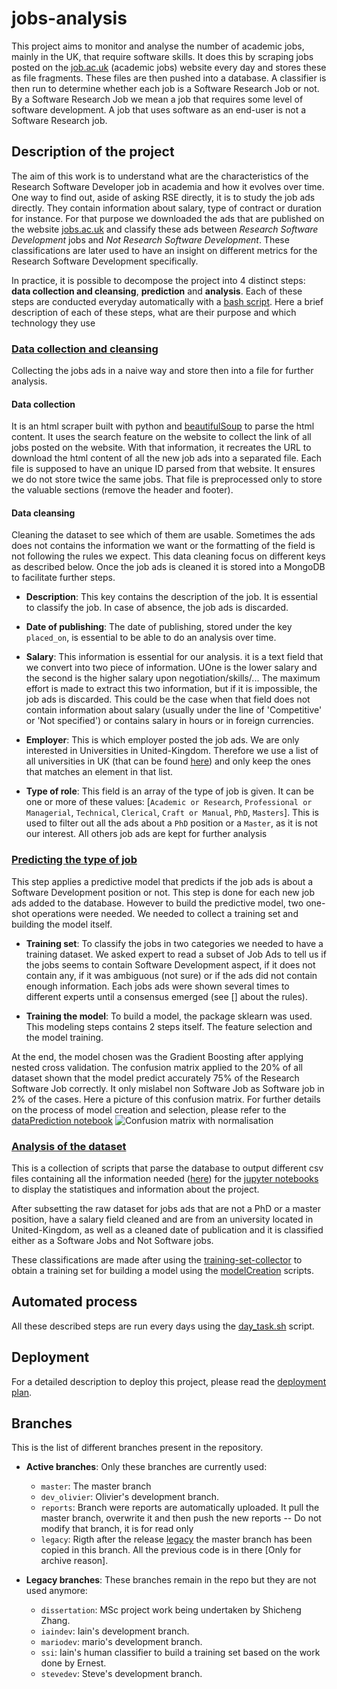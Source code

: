 # jobs-analysis

This project aims to monitor and analyse the number of academic
jobs, mainly in the UK, that require software skills. It does this
by scraping jobs posted on the [job.ac.uk](https://www.jobs.ac.uk/)
(academic jobs) website every day and stores these as file fragments.
These files are then pushed into a database. A classifier is then run
to determine whether each job is a Software Research Job or not.
By a Software Research Job we mean a job that requires some level of
software development. A job that uses software as an end-user is not
a Software Research job.

## Description of the project

The aim of this work is to understand what are the characteristics of the Research Software Developer job in academia  and how it evolves over time.
One way to find out, aside of asking RSE directly, it is to study the job ads directly. They contain information about salary, type of contract or duration for instance.
For that purpose we downloaded the ads that are published on the website [jobs.ac.uk](www.jobs.ac.uk) and classify these ads between *Research Software Development* jobs and *Not Research Software Development*. These classifications are later used to have an insight on different metrics for the Research Software Development specifically.

In practice, it is possible to decompose the project into 4 distinct steps: **data collection and cleansing**, **prediction** and **analysis**. Each of these steps are conducted everyday automatically with a [bash script](day_task.sh). Here  a brief description of each of these steps, what are their purpose and which technology they use


### [Data collection and cleansing](https://github.com/softwaresaved/jobs-analysis/tree/master/jobAnalysis/dataCollection)

Collecting the jobs ads in a naive way and store then into a file for further analysis.

#### Data collection

It is an html scraper built with python and [beautifulSoup]() to parse the html content. It uses the search feature on the website to collect the link of all jobs posted on the website. With that information, it recreates the URL to download the html content of all the new job ads into a separated file. Each file is supposed to have an unique ID parsed from that website. It ensures we do not store twice the same jobs. That file is preprocessed only to store the valuable sections (remove the header and footer).


#### Data cleansing

Cleaning the dataset to see which of them are usable. Sometimes the ads does not contains the information we want or the formatting of the field is not following the rules we expect. This data cleaning focus on different keys as described below. Once the job ads is cleaned it is stored into a MongoDB to facilitate further steps.

* **Description**: This key contains the description of the job. It is essential to classify the job. In case of absence, the job ads is discarded.

* **Date of publishing**: The date of publishing, stored under the key `placed_on`, is essential to be able to do an analysis over time.

* **Salary**: This information is essential for our analysis. it is a text field that we convert into two piece of information. UOne is the lower salary and the second is the higher salary upon negotiation/skills/... The maximum effort is made to extract this two information, but if it is impossible, the job ads is discarded. This could be the case when that field does not contain information about salary (usually under the line of 'Competitive' or 'Not specified') or contains salary in hours or in foreign currencies.

* **Employer**: This is which employer posted the job ads. We are only interested in Universities in United-Kingdom. Therefore we use a list of all universities in UK (that can be found [here]()) and only keep the ones that matches an element in that list.

* **Type of role**: This field is an array of the type of job is given. It can be one or more of these values: [`Academic or Research`, `Professional or Managerial`, `Technical`, `Clerical`, `Craft or Manual`, `PhD`, `Masters`]. This is used to filter out all the ads about a `PhD` position or a `Master`, as it is not our interest. All others job ads are kept for further analysis


### [Predicting the type of job](https//github.com/softwaresaved/jobs-analysis/tree/master/jobAnalysis/dataPrediction)

This step applies a predictive model that predicts if the job ads is about a Software Development position or not. This step is done for each new job ads added to the database. However to build the predictive model, two one-shot operations were needed. We needed to collect a training set and building the model itself.

* **Training set**: To classify the jobs in two categories we needed to have a training dataset. We asked expert to read a subset of Job Ads to tell us if the jobs seems to contain Software Development aspect, if it does not contain any, if it was ambiguous (not sure) or if the ads did not contain enough information. Each jobs ads were shown several times to different experts until a consensus emerged (see [] about the rules).

* **Training the model**: To build a model, the package sklearn was used. This modeling steps contains 2 steps itself. The feature selection and the model training.

At the end, the model chosen was the Gradient Boosting after applying nested cross validation. The confusion matrix applied to the 20% of all dataset shown that the model predict accurately 75% of the Research Software Job correctly. It only mislabel non Software Job as Software job in 2% of the cases. Here a picture of this confusion matrix. For further details on the process of model creation and selection, please refer to the [dataPrediction notebook](./notebooks/dataPrediction.ipynb)
![Confusion matrix with normalisation](./outputs/dataPrediction/confusion_matrix_normalised.png?raw=true "Title")

### [Analysis of the dataset](https://github.com/softwaresaved/jobs-analysis/tree/master/jobAnalysis/dataAnalysis)

This is a collection of scripts that parse the database to output different csv files containing all the information needed ([here](https://github.com/softwaresaved/jobs-analysis/tree/master/outputs)) for the [jupyter notebooks](https://github.com/softwaresaved/jobs-analysis/tree/master/notebooks) to display the statistiques and information about the project.

After subsetting the raw dataset for jobs ads that are not a PhD or a master position, have a salary field cleaned and are from an university located in United-Kingdom, as well as a cleaned date of publication and it is classified either as a Software Jobs and Not Software jobs.


These classifications are made after using the
[training-set-collector](https://github.com/softwaresaved/training-set-collector)
to obtain a training set for building a model using the
[modelCreation](https://github.com/softwaresaved/jobs-analysis/tree/master/jobAnalysis/modelCreation)
scripts.


## Automated process

All these described steps are run every days using the [day_task.sh](day_task.sh) script.



## Deployment

For a detailed description to deploy this project, please read the [deployment plan](./Depolyment.md).

## Branches
This is the list of different branches present in the repository.
* **Active branches**: Only these branches are currently used:
    * `master`: The master branch
    * `dev_olivier`: Olivier's development branch.
    * `reports`: Branch were reports are automatically uploaded. It pull the master branch, overwrite it and then push the new reports -- Do not modify that branch, it is for read only
    * `legacy`: Rigth after the release [legacy](https://github.com/softwaresaved/jobs-analysis/releases/tag/legacy) the master branch has been copied in this branch. All the previous code is in there [Only for archive reason].

* **Legacy branches**: These branches remain in the repo but they are not used anymore:
    * `dissertation`: MSc project work being undertaken by Shicheng Zhang.
    * `iaindev`: Iain's development branch.
    * `mariodev`: mario's development branch.
    * `ssi`: Iain's human classifier to build a training set based on the work done by Ernest.
    * `stevedev`: Steve's development branch.
